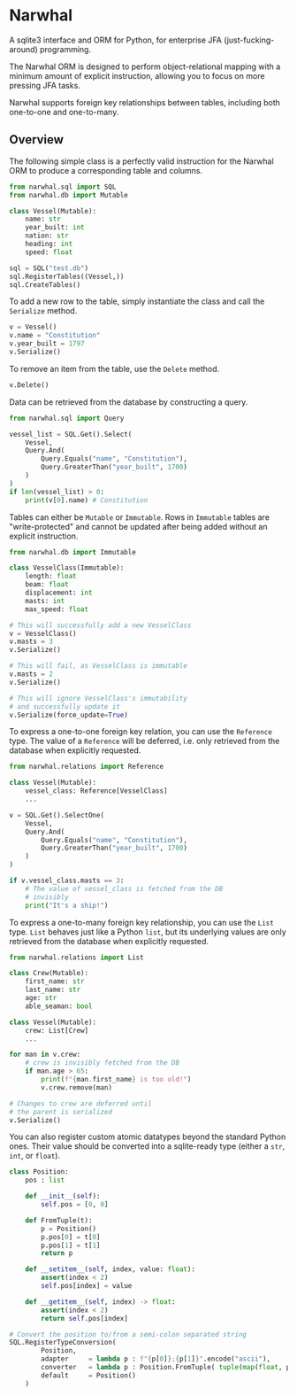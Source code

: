 # Narwhal

A sqlite3 interface and ORM for Python, for enterprise JFA (just-fucking-around) programming.

The Narwhal ORM is designed to perform object-relational mapping with a minimum amount of explicit instruction, allowing you to focus on more pressing JFA tasks.

Narwhal supports foreign key relationships between tables, including both one-to-one and one-to-many.

## Overview

The following simple class is a perfectly valid instruction for the Narwhal ORM to produce a corresponding table and columns.

```python
from narwhal.sql import SQL
from narwhal.db import Mutable

class Vessel(Mutable):
	name: str
	year_built: int
	nation: str
	heading: int
	speed: float

sql = SQL("test.db")
sql.RegisterTables((Vessel,))
sql.CreateTables()
```

To add a new row to the table, simply instantiate the class and call the `Serialize` method.

```python
v = Vessel()
v.name = "Constitution"
v.year_built = 1797
v.Serialize()
```

To remove an item from the table,  use the `Delete` method.

```python
v.Delete()
```

Data can be retrieved from the database by constructing a query.

```python
from narwhal.sql import Query

vessel_list = SQL.Get().Select(
	Vessel,
	Query.And(
		Query.Equals("name", "Constitution"),
		Query.GreaterThan("year_built", 1700)
	)
)
if len(vessel_list) > 0:
	print(v[0].name) # Constitution
```

Tables can either be `Mutable` or `Immutable`. Rows in `Immutable` tables are "write-protected" and cannot be updated after being added without an explicit instruction.

```python
from narwhal.db import Immutable

class VesselClass(Immutable):
	length: float
	beam: float
	displacement: int
	masts: int			
	max_speed: float

# This will successfully add a new VesselClass
v = VesselClass()
v.masts = 3
v.Serialize()

# This will fail, as VesselClass is immutable
v.masts = 2
v.Serialize()

# This will ignore VesselClass's immutability
# and successfully update it
v.Serialize(force_update=True)
```

To express a one-to-one foreign key relation, you can use the `Reference` type. The value of a `Reference` will be deferred, i.e. only retrieved from the database when explicitly requested.

```python
from narwhal.relations import Reference

class Vessel(Mutable):
	vessel_class: Reference[VesselClass]
	...

v = SQL.Get().SelectOne(
	Vessel,
	Query.And(
		Query.Equals("name", "Constitution"),
		Query.GreaterThan("year_built", 1700)
	)
)

if v.vessel_class.masts == 3:
	# The value of vessel_class is fetched from the DB 
	# invisibly
	print("It's a ship!")
```

To express a one-to-many foreign key relationship, you can use the `List` type. `List` behaves just like a Python `list`, but its underlying values are only retrieved from the database when explicitly requested.

```python
from narwhal.relations import List

class Crew(Mutable):
	first_name: str
	last_name: str
	age: str
	able_seaman: bool

class Vessel(Mutable):
	crew: List[Crew]
	...

for man in v.crew:
	# crew is invisibly fetched from the DB
	if man.age > 65:
		print(f"{man.first_name} is too old!")
		v.crew.remove(man)

# Changes to crew are deferred until 
# the parent is serialized
v.Serialize()
```

You can also register custom atomic datatypes beyond the standard Python ones. Their value should be converted into a sqlite-ready type (either a `str`, `int`, or `float`).

```python
class Position:
	pos : list

	def __init__(self):
		self.pos = [0, 0]

	def FromTuple(t):
		p = Position()
		p.pos[0] = t[0]
		p.pos[1] = t[1]
		return p

	def __setitem__(self, index, value: float):
		assert(index < 2)
		self.pos[index] = value

	def __getitem__(self, index) -> float:
		assert(index < 2)
		return self.pos[index]

# Convert the position to/from a semi-colon separated string
SQL.RegisterTypeConversion(
		Position,
		adapter 	= lambda p : f"{p[0]};{p[1]}".encode("ascii"),
		converter 	= lambda p : Position.FromTuple( tuple(map(float, p.split(b";"))) ),
		default 	= Position()
	)
```